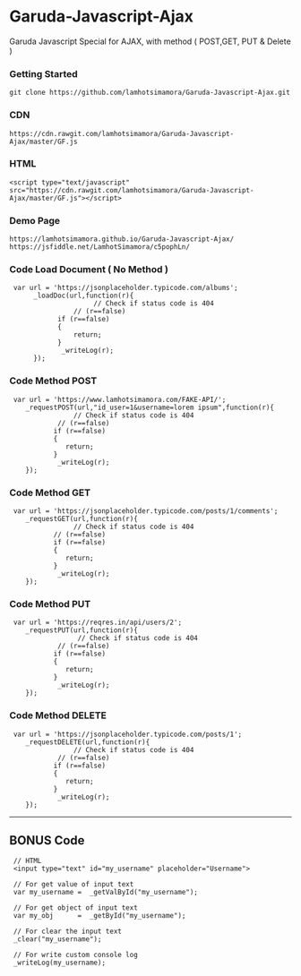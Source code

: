 # Garuda-Javascript-Ajax

Garuda Javascript Special for AJAX, with method ( POST,GET, PUT & Delete )

### Getting Started
```
git clone https://github.com/lamhotsimamora/Garuda-Javascript-Ajax.git
```

### CDN
```
https://cdn.rawgit.com/lamhotsimamora/Garuda-Javascript-Ajax/master/GF.js
```

### HTML
```
<script type="text/javascript" src="https://cdn.rawgit.com/lamhotsimamora/Garuda-Javascript-Ajax/master/GF.js"></script>
```

### Demo Page
```
https://lamhotsimamora.github.io/Garuda-Javascript-Ajax/
https://jsfiddle.net/LamhotSimamora/c5pophLn/
```


### Code Load Document ( No Method )
```
 var url = 'https://jsonplaceholder.typicode.com/albums';
	  _loadDoc(url,function(r){
	                 // Check if status code is 404 
		        // (r==false)
	  		if (r==false)
	  		{
	  			return;
	  		}
	  		 _writeLog(r);
	  });
```

### Code Method POST
```
 var url = 'https://www.lamhotsimamora.com/FAKE-API/';
	_requestPOST(url,"id_user=1&username=lorem ipsum",function(r){
	            // Check if status code is 404 
		    // (r==false)
		   if (r==false)
		   {
		   	  return;
		   }
		    _writeLog(r);
	});
```

### Code Method GET
```
 var url = 'https://jsonplaceholder.typicode.com/posts/1/comments';
	_requestGET(url,function(r){
	            // Check if status code is 404 
		   // (r==false)
		   if (r==false)
		   {
		   	  return;
		   }
		    _writeLog(r);
	});
```

### Code Method PUT
```
 var url = 'https://reqres.in/api/users/2';
	_requestPUT(url,function(r){
	             // Check if status code is 404 
		    // (r==false)
		   if (r==false)
		   {
		   	  return;
		   }
		    _writeLog(r);
	});
```

### Code Method DELETE
```
 var url = 'https://jsonplaceholder.typicode.com/posts/1';
	_requestDELETE(url,function(r){
	            // Check if status code is 404 
		    // (r==false)
		   if (r==false)
		   {
		   	  return;
		   }
		    _writeLog(r);
	});
```

------------------------


## BONUS Code
```
 // HTML
 <input type="text" id="my_username" placeholder="Username">
```
```
 // For get value of input text
 var my_username =  _getValById("my_username");
 
 // For get object of input text
 var my_obj      =  _getById("my_username");
 
 // For clear the input text
 _clear("my_username");
 
 // For write custom console log 
 _writeLog(my_username);
```



